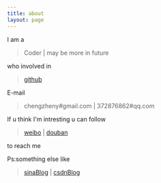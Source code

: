 ```yaml
---
title: about
layout: page
---
```


I am a

> Coder |  may be more in future

who involved in 

> [github](https://github.com/seLc7)

E-mail 

> chengzheny#gmail.com | 372876862#qq.com

If u think I'm intresting u can follow 

> [weibo](http://weibo.com/loveinmoon) | [douban](http://www.douban.com/people/sE_Lc7/)

to reach me

Ps:something else like 

> [sinaBlog](http://blog.sina.com.cn/loveinmoon) | [csdnBlog](http://blog.csdn.net/se_lc7)